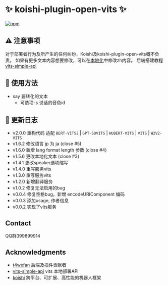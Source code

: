 # :sparkles: koishi-plugin-open-vits :sparkles:

[![npm](https://img.shields.io/npm/v/koishi-plugin-open-vits?style=flat-square)](https://www.npmjs.com/package/koishi-plugin-open-vits)

## :warning: 注意事项

对于部署者行为及所产生的任何纠纷，Koishi及koishi-plugin-open-vits概不负责。
如果有更多文本内容想要修改，可以在[本地化]("/locales")中修改zh内容。
后端搭建教程 [vits-simple-api](https://github.com/Artrajz/vits-simple-api)

## :rocket: 使用方法

- say 要转化的文本
  - 可选项-s 说话的音色id

## :memo: 更新日志

* v2.0.0 
  重构代码
  适配 `BERT-VITS2` | `GPT-SOVITS` | `HUBERT-VITS` | `VITS` | `W2V2-VITS`
* v1.6.2 修改语言 jp 为 ja (close #5)
* v1.6.0 新增 lang format length 参数 (close #4)
* v1.5.6 更改本地化文本 (close #3)
* v1.4.1 更改speaker选项缩写
* v1.4.0 重写服务vits
* v1.3.0 重写服务vits
* v1.2.0 新增翻译服务
* v1.0.2 修复无法启用的bug
* v0.0.4 修复空格bug，新增 encodeURIComponent 编码
* v0.0.3 添加usage, 作者信息
* v0.0.2 实现了vits服务

## Contact

QQ群399899914

## Acknowledgments

* [t4wefan](https://github.com/t4wefan) 后端及插件贡献者
* [vits-simple-api](https://github.com/Artrajz/vits-simple-api) vits 本地部署API
* [koishi](https://koishi.chat) 跨平台、可扩展、高性能的机器人框架